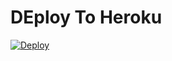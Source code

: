 # DEploy To Heroku
[![Deploy](https://www.herokucdn.com/deploy/button.svg)](https://heroku.com/deploy?template=https://github.com/lolivai/bot)
